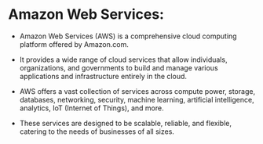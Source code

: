 # Amazon Web Services:

-   Amazon Web Services (AWS) is a comprehensive cloud computing platform offered by Amazon.com. 

-   It provides a wide range of cloud services that allow individuals, organizations, and governments to build and manage various applications and infrastructure entirely in the cloud.

-  AWS offers a vast collection of services across compute power, storage, databases, networking, security, machine learning, artificial intelligence, analytics, IoT (Internet of Things), and more. 

-  These services are designed to be scalable, reliable, and flexible, catering to the needs of businesses of all sizes.